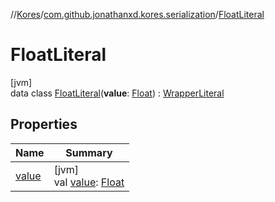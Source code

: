 //[Kores](../../../index.md)/[com.github.jonathanxd.kores.serialization](../index.md)/[FloatLiteral](index.md)

# FloatLiteral

[jvm]\
data class [FloatLiteral](index.md)(**value**: [Float](https://kotlinlang.org/api/latest/jvm/stdlib/kotlin/-float/index.html)) : [WrapperLiteral](../-wrapper-literal/index.md)

## Properties

| Name | Summary |
|---|---|
| [value](value.md) | [jvm]<br>val [value](value.md): [Float](https://kotlinlang.org/api/latest/jvm/stdlib/kotlin/-float/index.html) |
